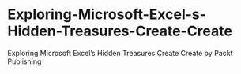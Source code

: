 # Exploring-Microsoft-Excel-s-Hidden-Treasures-Create-Create
Exploring Microsoft Excel’s Hidden Treasures  Create Create by Packt Publishing
